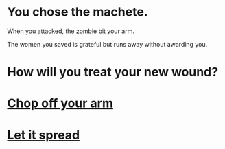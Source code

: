 # You chose the machete.

When you attacked, the zombie bit your arm.

The women you saved is grateful but runs away without awarding you.

# How will you treat your new wound? 

# [Chop off your arm](chop-off.md)
# [Let it spread](let-spread.md)
